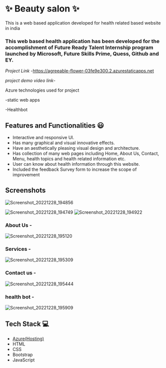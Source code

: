 
# ✨ Beauty salon  ✨

This is a web based application developed for health related based website in india

### This web based health application has been developed for the accomplishment of Future Ready Talent Internship program launched by Microsoft, Future Skills Prime, Quess, Github and EY.


*Project Link* -https://agreeable-flower-03fe9e300.2.azurestaticapps.net

*project demo video link*-



Azure technologies used for project

-static web apps

-Healthbot

## Features and Functionalities 😃

- Interactive and responsive UI.
- Has many graphical and visual innovative effects.
- Have an aesthetically pleasing visual design and architecture.
- Has collection of many web pages including Home, About Us, Contact, Menu, health topics and health related information etc.
- User can know about health information through this website.
- Included the feedback Survey form to increase the scope of improvement 

## Screenshots

![Screenshot_20221228_194856](https://user-images.githubusercontent.com/118967277/209825880-ba860aca-4002-45a7-8092-d2af0f591b29.png)

![Screenshot_20221228_194749](https://user-images.githubusercontent.com/118967277/209825868-5f0f0b0b-c796-43f8-a97e-75d5d36fecc2.png)
![Screenshot_20221228_194922](https://user-images.githubusercontent.com/118967277/209825904-9a9e4681-8564-4713-8ce7-523fd0b6b8a3.png)

### About Us -



![Screenshot_20221228_195120](https://user-images.githubusercontent.com/118967277/209826019-b832e120-0cf1-4933-a2b4-676c856c90e2.png)

### Services -


![Screenshot_20221228_195309](https://user-images.githubusercontent.com/118967277/209826230-1669c3d2-299a-4cc5-a627-d8802a2fcbb4.png)

### Contact us -


![Screenshot_20221228_195444](https://user-images.githubusercontent.com/118967277/209826447-5efc0d3b-f4d3-4c89-a39d-cd533301653e.png)

### health bot -


![Screenshot_20221228_195909](https://user-images.githubusercontent.com/118967277/209827053-1ee0ff91-1411-42cb-a7f5-65c1c709bdf5.png)






## Tech Stack 💻

- [Azure(Hosting)](https://azure.microsoft.com/en-in/features/azure-portal/)
- HTML
- CSS
- Bootstrap
- JavaScript

